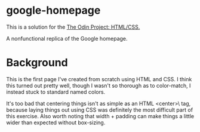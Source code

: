 # google-homepage

This is a solution for the [The Odin Project: HTML/CSS.](https://www.theodinproject.com/courses/web-development-101/lessons/html-css)

A nonfunctional replica of the Google homepage.

# Background

This is the first page I've created from scratch using HTML and CSS. I think this turned out pretty well, though I wasn't so thorough as to color-match, I instead stuck to standard named colors.

It's too bad that centering things isn't as simple as an HTML \<center>\ tag, because laying things out using CSS was definitely the most difficult part of this exercise. Also worth noting that width + padding can make things a little wider than expected without box-sizing.
